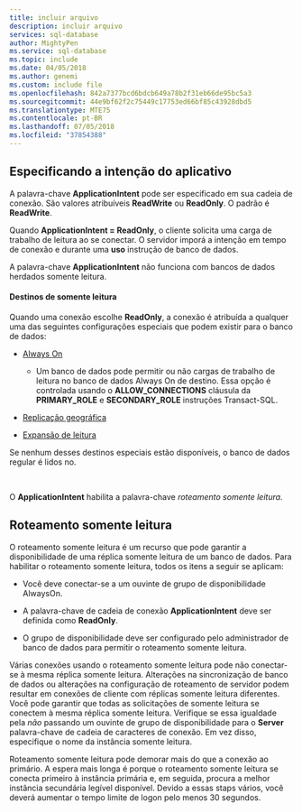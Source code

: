```yaml
---
title: incluir arquivo
description: incluir arquivo
services: sql-database
author: MightyPen
ms.service: sql-database
ms.topic: include
ms.date: 04/05/2018
ms.author: genemi
ms.custom: include file
ms.openlocfilehash: 842a7377bcd6bdcb649a78b2f31eb66de95bc5a3
ms.sourcegitcommit: 44e9bf62f2c75449c17753ed66bf85c43928dbd5
ms.translationtype: MTE75
ms.contentlocale: pt-BR
ms.lasthandoff: 07/05/2018
ms.locfileid: "37854388"
---
```

## <a name="specifying-application-intent"></a>Especificando a intenção do aplicativo

A palavra-chave **ApplicationIntent** pode ser especificado em sua cadeia de conexão. São valores atribuíveis **ReadWrite** ou **ReadOnly**. O padrão é **ReadWrite**.

Quando **ApplicationIntent = ReadOnly**, o cliente solicita uma carga de trabalho de leitura ao se conectar. O servidor imporá a intenção em tempo de conexão e durante uma **uso** instrução de banco de dados.

A palavra-chave **ApplicationIntent** não funciona com bancos de dados herdados somente leitura.  


#### <a name="targets-of-readonly"></a>Destinos de somente leitura

Quando uma conexão escolhe **ReadOnly**, a conexão é atribuída a qualquer uma das seguintes configurações especiais que podem existir para o banco de dados:

- [Always On](~/database-engine/availability-groups/windows/overview-of-always-on-availability-groups-sql-server.md)
    - Um banco de dados pode permitir ou não cargas de trabalho de leitura no banco de dados Always On de destino. Essa opção é controlada usando o **ALLOW_CONNECTIONS** cláusula da **PRIMARY_ROLE** e **SECONDARY_ROLE** instruções Transact-SQL.

- [Replicação geográfica](https://docs.microsoft.com/azure/sql-database/sql-database-geo-replication-overview)

- [Expansão de leitura](https://docs.microsoft.com/azure/sql-database/sql-database-read-scale-out)

Se nenhum desses destinos especiais estão disponíveis, o banco de dados regular é lidos no.

&nbsp;

O **ApplicationIntent** habilita a palavra-chave *roteamento somente leitura*.


## <a name="read-only-routing"></a>Roteamento somente leitura

O roteamento somente leitura é um recurso que pode garantir a disponibilidade de uma réplica somente leitura de um banco de dados. Para habilitar o roteamento somente leitura, todos os itens a seguir se aplicam:

- Você deve conectar-se a um ouvinte de grupo de disponibilidade AlwaysOn.

- A palavra-chave de cadeia de conexão **ApplicationIntent** deve ser definida como **ReadOnly**.

- O grupo de disponibilidade deve ser configurado pelo administrador de banco de dados para permitir o roteamento somente leitura.

Várias conexões usando o roteamento somente leitura pode não conectar-se à mesma réplica somente leitura. Alterações na sincronização de banco de dados ou alterações na configuração de roteamento de servidor podem resultar em conexões de cliente com réplicas somente leitura diferentes. Você pode garantir que todas as solicitações de somente leitura se conectem à mesma réplica somente leitura. Verifique se essa igualdade pela *não* passando um ouvinte de grupo de disponibilidade para o **Server** palavra-chave de cadeia de caracteres de conexão. Em vez disso, especifique o nome da instância somente leitura.

Roteamento somente leitura pode demorar mais do que a conexão ao primário. A espera mais longa é porque o roteamento somente leitura se conecta primeiro à instância primária e, em seguida, procura a melhor instância secundária legível disponível. Devido a essas staps vários, você deverá aumentar o tempo limite de logon pelo menos 30 segundos.

